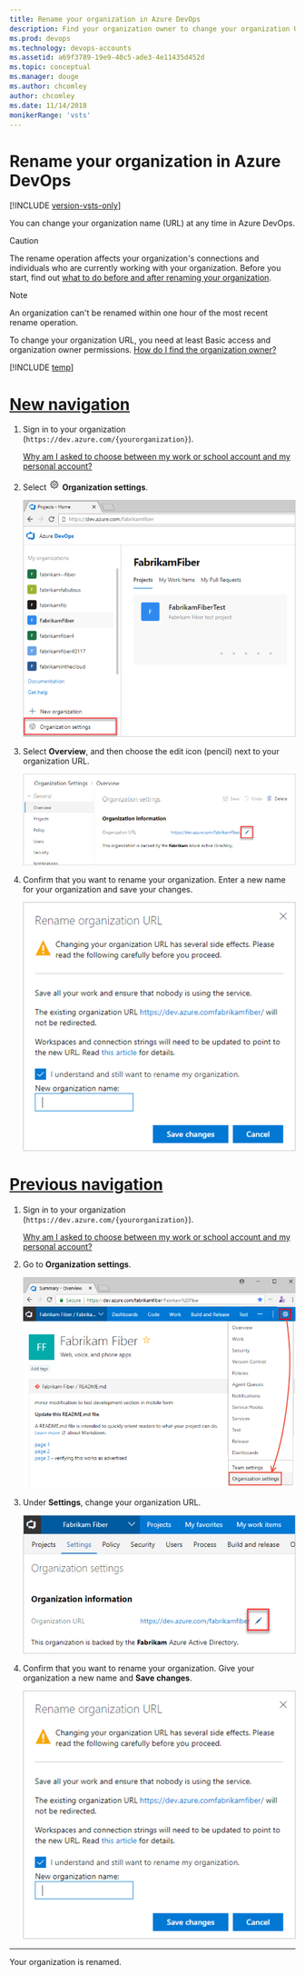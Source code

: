 ```yaml
---
title: Rename your organization in Azure DevOps
description: Find your organization owner to change your organization URL or provide a new name. What to do before and after renaming your organization.
ms.prod: devops
ms.technology: devops-accounts
ms.assetid: a69f3789-19e9-40c5-ade3-4e11435d452d
ms.topic: conceptual
ms.manager: douge
ms.author: chcomley
author: chcomley
ms.date: 11/14/2018
monikerRange: 'vsts'
---
```


# Rename your organization in Azure DevOps

[!INCLUDE [version-vsts-only](../../_shared/version-vsts-only.md)]

You can change your organization name (URL) at any time in Azure DevOps.

> [!Caution]
> The rename operation affects your organization's connections and individuals who are currently working with your organization. Before you start, find out [what to do before and after renaming your organization](https://support.microsoft.com/kb/2793597).

> [!NOTE]
> An organization can't be renamed within one hour of the most recent rename operation.

To change your organization URL, you need at least Basic access and organization owner permissions. 
[How do I find the organization owner?](faq-delete-restore-organization.md#find-owner)

[!INCLUDE [temp](../../_shared/new-navigation-cloud.md)] 

# [New navigation](#tab/new-nav)

1. Sign in to your organization (`https://dev.azure.com/{yourorganization}`).

   [Why am I asked to choose between my work or school account and my personal account?](faq-create-organization.md#ChooseOrgAcctMSAcct)

2. Select ![gear icon](../../_img/icons/gear-icon.png) **Organization settings**.

   ![Open Organization settings](../../_shared/_img/settings/open-admin-settings-vert.png)

3. Select **Overview**, and then choose the edit icon (pencil) next to your organization URL.

   ![Rename you organization](_img/rename-vso-organization/rename-organization-new.png)

4. Confirm that you want to rename your organization. Enter a new name for your organization and save your changes.

   ![Enter new organization name and save changes](_img/rename-vso-organization/vsoconfirmorganizationrename.png)

# [Previous navigation](#tab/previous-nav)

1. Sign in to your organization (`https://dev.azure.com/{yourorganization}`).

   [Why am I asked to choose between my work or school account and my personal account?](faq-create-organization.md#ChooseOrgAcctMSAcct)

2. Go to  **Organization settings**.

   ![Go to organization settings](../../_shared/_img/settings/open-account-settings.png)

3. Under **Settings**, change your organization URL.

   ![Change your organization name](_img/rename-vso-organization/vsorenameorganization.png)

4. Confirm that you want to rename your organization. Give your organization a new name and **Save changes**.

   ![Confirm rename of your organization and provide a new organization name](_img/rename-vso-organization/vsoconfirmorganizationrename.png)

---

Your organization is renamed.


